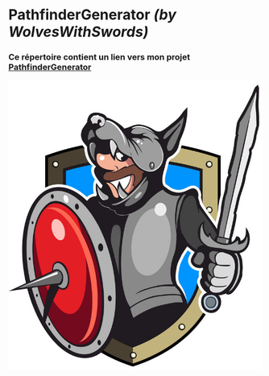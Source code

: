 # PathfinderGenerator *(by WolvesWithSwords)*
### Ce répertoire contient un lien vers mon projet [PathfinderGenerator](https://github.com/WolvesWithSword/PathfinderGenerator)
![WolvesWithSwords](https://github.com/WolvesWithSword/PathfinderGenerator/blob/master/Ressources/WolvesWithSwords.png)
